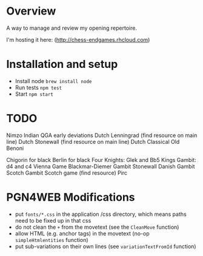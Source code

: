 # Overview

A way to manage and review my opening repertoire.

I'm hosting it here: (http://chess-endgames.rhcloud.com)

# Installation and setup

* Install node `brew install node`
* Run tests `npm test`
* Start `npm start`

# TODO

Nimzo Indian
QGA early deviations
Dutch Lenningrad (find resource on main line)
Dutch Stonewall (find resource on main line)
Dutch Classical
Old Benoni

Chigorin for black
Berlin for black
Four Knights: Glek and Bb5
Kings Gambit: d4 and c4
Vienna Game
Blackmar-Diemer Gambit
Stonewall
Danish Gambit 
Scotch Gambit
Scotch game (find resource)
Pirc

# PGN4WEB Modifications

* put `fonts/*.css` in the application /css directory, which means paths need to be fixed up in that css
* do not clean the `+` from the movetext (see the `CleanMove` function)
* allow HTML (e.g. anchor tags) in the movetext (no-op `simpleHtmlentities` function)
* put sub-variations on their own lines (see `variationTextFromId` function)

